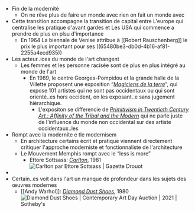 - Fin de la modernité
	- On ne rêve plus de faire un monde avec rien on fait un monde avec
- Cette transition accompagne la transition de capital entre L'europe qui centralise les pratique d'avant gardes et Les USA qui commence a prendre de plus en plsu d'importance
	- En 1964 La biennale de Venise attribue à [[Robert Rauschenberg]] le prix le plus important pour ses ((65480be3-db0d-4b16-af81-2255a4ecd935))
- Les acteur..ices du monde de l'art changent
	- Les femmes et les personne racisée sont de plus en plus intégré au monde de l'art
		- En 1989, le centre Georges-Pompidou et la grande halle de la Villette proposent une exposition “[*Magiciens de la terre*](https://www.centrepompidou.fr/fr/programme/agenda/evenement/cTEXnL)”, qui expose 101 artistes qui ne sont pas occidentaux ou qui sont orienté..es hors occident, en les exposant..e sans jugement hiérarchique.
			- L'expositon se differencie de [*Primitivism in Twentieth Century Art : Affinity of the Tribal and the Modern*](https://www.moma.org/calendar/exhibitions/1907) qui ne parle juste de l'influence du monde non occidental sur des artiste occidentaux..les
- Rompt avec la modernite e tle modernisem
	- En architecture certains écrit et pratique viennent directement critiquer l'approche moderniste et fonctionnaliste de l'architecture
	- Le Mouvement Memphis rompt avec le “less is more”
		- Ettore Sottsass: [*Carlton*](https://www.espace-lumiere.fr/accueil/10358-carlton-etagere.html), 1981 ![Carlton par Ettore Sottsass | Gazette Drouot](https://medias.gazette-drouot.com/prod/medias/mediatheque/59811.jpg)
-
- Certain..es voit dans l'art un manque de profondeur dans les sujets des œuvres modernes
	- [[Andy Warhol]]: [*Diamond Dust Shoes*](https://www.sothebys.com/en/buy/auction/2021/contemporary-art-day-auction-2/diamond-dust-shoes), 1980 ![Diamond Dust Shoes | Contemporary Art Day Auction | 2021 | Sotheby's](https://sothebys-md.brightspotcdn.com/dims4/default/f024b33/2147483647/strip/true/crop/2000x1379+0+0/resize/2048x1412!/quality/90/?url=http%3A%2F%2Fsothebys-brightspot.s3.amazonaws.com%2Fmedia-desk%2Fc7%2Fb8%2F8e3cee804b6cafdbd2f0d16726d5%2F361n10683-bq9px-01-a.jpg)